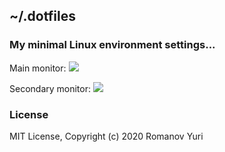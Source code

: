 ## ~/.dotfiles  

### My minimal Linux environment settings...

Main monitor:
![](http://darteil-projects.ru/static/images/fon5.jpg)

Secondary monitor:
![](http://darteil-projects.ru/static/images/secondary-screen.png)

### License  

MIT License, Copyright (c) 2020 Romanov Yuri
